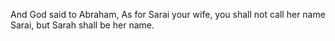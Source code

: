 And God said to Abraham, As for Sarai your wife, you shall not call her name Sarai, but Sarah shall be her name.
